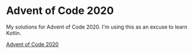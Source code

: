 # Advent of Code 2020
My solutions for Advent of Code 2020. I'm using this as an excuse to learn Kotlin.

[Advent of Code 2020](https://adventofcode.com/2020)
